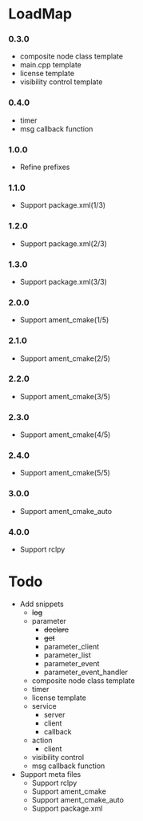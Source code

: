 # LoadMap

### 0.3.0

- composite node class template
- main.cpp template
- license template
- visibility control template

### 0.4.0

- timer
- msg callback function

### 1.0.0

- Refine prefixes

### 1.1.0

- Support package.xml(1/3)

### 1.2.0

- Support package.xml(2/3)

### 1.3.0

* Support package.xml(3/3)

### 2.0.0

- Support ament_cmake(1/5)

### 2.1.0

- Support ament_cmake(2/5)

### 2.2.0

- Support ament_cmake(3/5)

### 2.3.0

- Support ament_cmake(4/5)

### 2.4.0

- Support ament_cmake(5/5)

### 3.0.0

- Support ament_cmake_auto

### 4.0.0

- Support rclpy

# Todo

- Add snippets
  - ~~log~~
  - parameter
    - ~~declare~~
    - ~~get~~
    - parameter_client
    - parameter_list
    - parameter_event
    - parameter_event_handler
  - composite node class template
  - timer
  - license template
  - service
    - server
    - client
    - callback
  - action
    - client
  - visibility control
  - msg callback function
- Support meta files
  - Support rclpy
  - Support ament_cmake
  - Support ament_cmake_auto
  - Support package.xml

